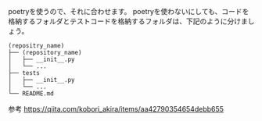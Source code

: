 poetryを使うので、それに合わせます。
poetryを使わないにしても、コードを格納するフォルダとテストコードを格納するフォルダは、下記のように分けましょう。

```plaintext
(repositry_name)
├── (repository_name)
│   ├── __init__.py
│   └── ...
├── tests
│   ├── __init__.py
│   └── ...
└── README.md
```

参考
https://qiita.com/kobori_akira/items/aa42790354654debb655
